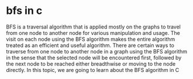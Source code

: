 # bfs in c
BFS is a traversal algorithm that is applied mostly on the graphs to travel from one node to another node for various manipulation and usage. The visit on each node using the BFS algorithm makes the entire algorithm treated as an efficient and useful algorithm. There are certain ways to traverse from one node to another node in a graph using the BFS algorithm in the sense that the selected node will be encountered first, followed by the next node to be reached either breadthwise or moving to the node directly. In this topic, we are going to learn about the BFS algorithm in C

